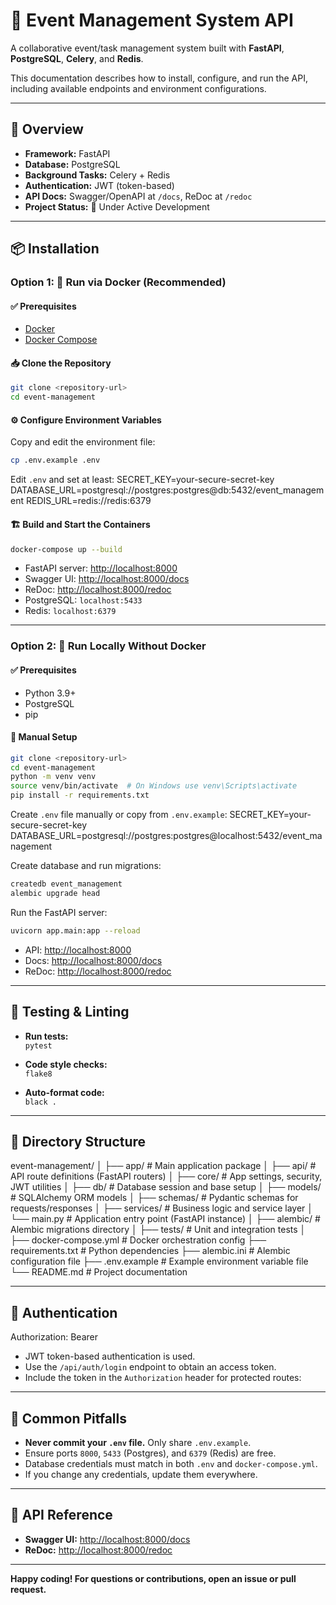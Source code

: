 # 📅 Event Management System API

A collaborative event/task management system built with **FastAPI**, **PostgreSQL**, **Celery**, and **Redis**.

This documentation describes how to install, configure, and run the API, including available endpoints and environment configurations.

---

## 📘 Overview

- **Framework:** FastAPI
- **Database:** PostgreSQL
- **Background Tasks:** Celery + Redis
- **Authentication:** JWT (token-based)
- **API Docs:** Swagger/OpenAPI at `/docs`, ReDoc at `/redoc`
- **Project Status:** 🚧 Under Active Development

---

## 📦 Installation

### Option 1: 🚀 Run via Docker (Recommended)

#### ✅ Prerequisites

- [Docker](https://www.docker.com/get-started)
- [Docker Compose](https://docs.docker.com/compose/)

#### 📥 Clone the Repository

```bash
git clone <repository-url>
cd event-management
```

#### ⚙️ Configure Environment Variables

Copy and edit the environment file:

```bash
cp .env.example .env
```

Edit `.env` and set at least:
SECRET_KEY=your-secure-secret-key
DATABASE_URL=postgresql://postgres:postgres@db:5432/event_management
REDIS_URL=redis://redis:6379
#### 🏗️ Build and Start the Containers

```bash
docker-compose up --build
```

- FastAPI server: [http://localhost:8000](http://localhost:8000)
- Swagger UI: [http://localhost:8000/docs](http://localhost:8000/docs)
- ReDoc: [http://localhost:8000/redoc](http://localhost:8000/redoc)
- PostgreSQL: `localhost:5433`
- Redis: `localhost:6379`

---

### Option 2: 🧪 Run Locally Without Docker

#### ✅ Prerequisites

- Python 3.9+
- PostgreSQL
- pip

#### 🔧 Manual Setup

```bash
git clone <repository-url>
cd event-management
python -m venv venv
source venv/bin/activate  # On Windows use venv\Scripts\activate
pip install -r requirements.txt
```

Create `.env` file manually or copy from `.env.example`:
SECRET_KEY=your-secure-secret-key
DATABASE_URL=postgresql://postgres:postgres@localhost:5432/event_management



Create database and run migrations:

```bash
createdb event_management
alembic upgrade head
```

Run the FastAPI server:

```bash
uvicorn app.main:app --reload
```

- API: [http://localhost:8000](http://localhost:8000)
- Docs: [http://localhost:8000/docs](http://localhost:8000/docs)
- ReDoc: [http://localhost:8000/redoc](http://localhost:8000/redoc)

---

## 🧪 Testing & Linting

- **Run tests:**  
  `pytest`

- **Code style checks:**  
  `flake8`

- **Auto-format code:**  
  `black .`

---

## 📂 Directory Structure

event-management/
│
├── app/ # Main application package
│ ├── api/ # API route definitions (FastAPI routers)
│ ├── core/ # App settings, security, JWT utilities
│ ├── db/ # Database session and base setup
│ ├── models/ # SQLAlchemy ORM models
│ ├── schemas/ # Pydantic schemas for requests/responses
│ ├── services/ # Business logic and service layer
│ └── main.py # Application entry point (FastAPI instance)
│
├── alembic/ # Alembic migrations directory
│
├── tests/ # Unit and integration tests
│
├── docker-compose.yml # Docker orchestration config
├── requirements.txt # Python dependencies
├── alembic.ini # Alembic configuration file
├── .env.example # Example environment variable file
└── README.md # Project documentation




---

## 🔐 Authentication

Authorization: Bearer <your-access-token>


- JWT token-based authentication is used.
- Use the `/api/auth/login` endpoint to obtain an access token.
- Include the token in the `Authorization` header for protected routes:


---

## 🚨 Common Pitfalls

- **Never commit your `.env` file.** Only share `.env.example`.
- Ensure ports `8000`, `5433` (Postgres), and `6379` (Redis) are free.
- Database credentials must match in both `.env` and `docker-compose.yml`.
- If you change any credentials, update them everywhere.


---

## 📮 API Reference

- **Swagger UI:** [http://localhost:8000/docs](http://localhost:8000/docs)
- **ReDoc:** [http://localhost:8000/redoc](http://localhost:8000/redoc)

---

**Happy coding! For questions or contributions, open an issue or pull request.**
